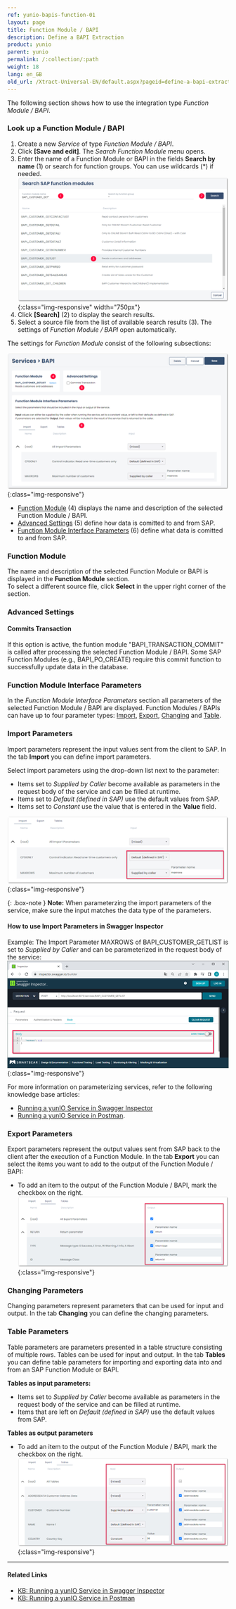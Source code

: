 ```yaml
---
ref: yunio-bapis-function-01
layout: page
title: Function Module / BAPI
description: Define a BAPI Extraction
product: yunio
parent: yunio
permalink: /:collection/:path
weight: 18
lang: en_GB
old_url: /Xtract-Universal-EN/default.aspx?pageid=define-a-bapi-extraction
---
```


The following section shows how to use the integration type *Function Module / BAPI*.

### Look up a Function Module / BAPI

1. Create a new *Service* of type *Function Module / BAPI*.
2. Click **[Save and edit]**. The *Search Function Module* menu opens.
3. Enter the name of a Function Module or BAPI in the fields **Search by name** (1) or search for function groups. You can use wildcards (*) if needed.<br>
![Look-Up-Function-Module](/img/content/yunio/search-bapi.png){:class="img-responsive" width="750px"}
4. Click **[Search]** (2) to display the search results.
5. Select a source file from the list of available search results (3). The settings of *Function Module / BAPI* open automatically.<br>

The settings for *Function Module* consist of the following subsections:

![yunIO-function-module](/img/content/yunio/bapi-settings.png){:class="img-responsive"}

- [Function Module](#function-module) (4) displays the name and description of the selected Function Module / BAPI.
- [Advanced Settings](#advanced-settings) (5) define how data is comitted to and from SAP.
- [Function Module Interface Parameters](#function-module-interface-parameters) (6) define what data is comitted to and from SAP.

### Function Module

The name and description of the selected Function Module or BAPI is displayed in the **Function Module** section.<br>
To select a different source file, click **Select** in the upper right corner of the section.

### Advanced Settings

#### Commits Transaction

If this option is active, the funtion module "BAPI_TRANSACTION_COMMIT" is called after processing the selected Function Module / BAPI. 
Some SAP Function Modules (e.g., BAPI_PO_CREATE) require this commit function to successfully update data in the database.

### Function Module Interface Parameters

In the *Function Module Interface Parameters* section all parameters of the selected Function Module / BAPI are displayed.
Function Modules / BAPIs can have up to four parameter types: [Import](#import-parameters), [Export](#export-parameters), [Changing](#changing-parameters) and [Table](#table-parameters).

### Import Parameters
Import parameters represent the input values sent from the client to SAP. In the tab **Import** you can define import parameters.
 
Select import parameters using the drop-down list next to the parameter:
- Items set to *Supplied by Caller* become available as parameters in the request body of the service and can be filled at runtime.
- Items set to *Default (defined in SAP)* use the default values from SAP.
- Items set to *Constant* use the value that is entered in the **Value** field.

![BAPI export parameters](/img/content/yunio/BAPI-input.png){:class="img-responsive"}

{: .box-note }
**Note:** When parameterzing the import parameters of the service, make sure the input matches the data type of the parameters.<br>

#### How to use Import Parameters in Swagger Inspector

Example: The Import Parameter MAXROWS of BAPI_CUSTOMER_GETLIST is set to *Supplied by Caller* and can be parameterized in the request body of the service:<br>
![BAPI export parameters](/img/content/yunio/swagger-inspector-parameter.png){:class="img-responsive"}

For more information on parameterizing services, refer to the following knowledge base articles: 
- [Running a yunIO Service in Swagger Inspector](https://kb.theobald-software.com/yunio/running-a-yunio-service-in-swagger-inspector) 
- [Running a yunIO Service in Postman](https://kb.theobald-software.com/yunio/running-a-yunio-service-in-postman).

### Export Parameters
Export parameters represent the output values sent from SAP back to the client after the execution of a Function Module.
In the tab **Export** you can select the items you want to add to the output of the Function Module / BAPI: 
- To add an item to the output of the Function Module / BAPI, mark the checkbox on the right.<br>
![BAPI export parameters](/img/content/yunio/BAPI-output.png){:class="img-responsive"}

### Changing Parameters

Changing parameters represent parameters that can be used for input and output. In the tab **Changing** you can define the changing parameters.

### Table Parameters

Table parameters are parameters presented in a table structure consisting of multiple rows. Tables can be used for input and output.
In the tab **Tables** you can define table parameters for importing and exporting data into and from an SAP Function Module or BAPI.

**Tables as input parameters:**<br>
- Items set to *Supplied by Caller* become available as parameters in the request body of the service and can be filled at runtime.
- Items that are left on *Default (defined in SAP)* use the default values from SAP.

**Tables as output parameters**<br>
- To add an item to the output of the Function Module / BAPI, mark the checkbox on the right.<br>
![BAPI table](/img/content/yunio/BAPI-table.png){:class="img-responsive"}

*****
#### Related Links
- [KB: Running a yunIO Service in Swagger Inspector](https://kb.theobald-software.com/yunio/running-a-yunio-service-in-swagger-inspector)
- [KB: Running a yunIO Service in Postman](https://kb.theobald-software.com/yunio/running-a-yunio-service-in-postman)
